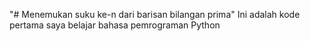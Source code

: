 "# Menemukan suku ke-n dari barisan bilangan prima" 
Ini adalah kode pertama saya belajar bahasa pemrograman Python
